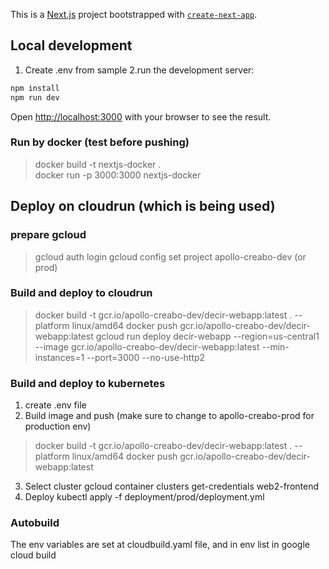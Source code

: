This is a [Next.js](https://nextjs.org/) project bootstrapped with [`create-next-app`](https://github.com/vercel/next.js/tree/canary/packages/create-next-app).

## Local development
1. Create .env from sample
2.run the development server:

```bash
npm install
npm run dev
```

Open [http://localhost:3000](http://localhost:3000) with your browser to see the result.

### Run by docker (test before pushing)
> docker build -t nextjs-docker .      
> docker run -p 3000:3000 nextjs-docker

## Deploy on cloudrun (which is being used)
### prepare gcloud
> gcloud auth login
> gcloud config set project apollo-creabo-dev (or prod)

### Build and deploy to cloudrun
> docker build -t gcr.io/apollo-creabo-dev/decir-webapp:latest . --platform linux/amd64 
> docker push gcr.io/apollo-creabo-dev/decir-webapp:latest
> gcloud run deploy decir-webapp --region=us-central1 --image gcr.io/apollo-creabo-dev/decir-webapp:latest --min-instances=1 --port=3000 --no-use-http2
### Build and deploy to kubernetes
1. create .env file
2. Build image and push (make sure to change to apollo-creabo-prod for production env)
> docker build -t gcr.io/apollo-creabo-dev/decir-webapp:latest . --platform linux/amd64 
> docker push gcr.io/apollo-creabo-dev/decir-webapp:latest
3. Select cluster
gcloud container clusters get-credentials web2-frontend
4. Deploy
kubectl apply -f deployment/prod/deployment.yml
### Autobuild
The env variables are set at cloudbuild.yaml file, and in env list in google cloud build 